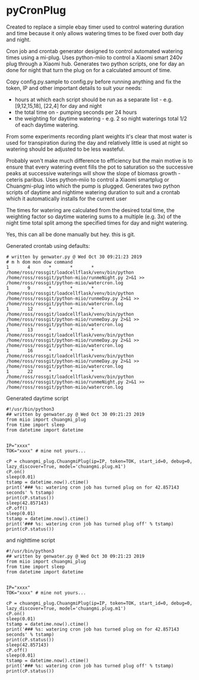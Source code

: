# pyCronPlug

Created to replace a simple ebay timer used to control watering duration and time because it only allows watering times to be fixed over both day and night.

Cron job and crontab generator designed to control automated watering times using a mi-plug. Uses python-miio to control a Xiaomi smart 240v plug through
a Xiaomi hub. Generates two python scripts, one for day an done for night that turn the plug on for a calculated amount of time.

Copy config.py.sample to config.py before running anything and fix the token, IP and other important details to suit your needs:

* hours at which each script should be run as a separate list - e.g. [9,12,15,18], [22,4] for day and night
* the total time on - pumping seconds per 24 hours
* the weighting for daytime watering - e.g. 2 so night waterings total 1/2 of each daytime watering.

From some experiments recording plant weights it's clear that most water is used for transpiration during the day and relatively little is used at night so watering should be adjusted to be less wasteful.

Probably won't make much difference to efficiency but the main motive is to ensure that every watering event fills the pot to saturation so the successive peaks at successive waterings will show the slope of biomass growth - ceteris paribus.
Uses python-miio to control a Xiaomi smartplug or Chuangmi-plug into which the pump is plugged.
Generates two python scripts of daytime and nightime watering duration to suit and a crontab which it automatically installs for the current user

The times for watering are calculated from the desired total time, the weighting factor so daytime watering sums to a multiple (e.g. 3x) of the night time total split among the specified times for day and night watering.

Yes, this can all be done manually but hey. this is git.

Generated crontab using defaults:

```
# written by genwater.py @ Wed Oct 30 09:21:23 2019
# m h dom mon dow command
1       4       *       *       *       /home/ross/rossgit/loadcellflask/venv/bin/python /home/ross/rossgit/python-miio/runmeNight.py 2>&1 >> /home/ross/rossgit/python-miio/watercron.log
1       9       *       *       *       /home/ross/rossgit/loadcellflask/venv/bin/python /home/ross/rossgit/python-miio/runmeDay.py 2>&1 >> /home/ross/rossgit/python-miio/watercron.log
1       12      *       *       *       /home/ross/rossgit/loadcellflask/venv/bin/python /home/ross/rossgit/python-miio/runmeDay.py 2>&1 >> /home/ross/rossgit/python-miio/watercron.log
1       13      *       *       *       /home/ross/rossgit/loadcellflask/venv/bin/python /home/ross/rossgit/python-miio/runmeDay.py 2>&1 >> /home/ross/rossgit/python-miio/watercron.log
1       16      *       *       *       /home/ross/rossgit/loadcellflask/venv/bin/python /home/ross/rossgit/python-miio/runmeDay.py 2>&1 >> /home/ross/rossgit/python-miio/watercron.log
1       22      *       *       *       /home/ross/rossgit/loadcellflask/venv/bin/python /home/ross/rossgit/python-miio/runmeNight.py 2>&1 >> /home/ross/rossgit/python-miio/watercron.log
```
Generated daytime script

```
#!/usr/bin/python3
## written by genwater.py @ Wed Oct 30 09:21:23 2019
from miio import chuangmi_plug
from time import sleep
from datetime import datetime


IP="xxxx"
TOK="xxxx" # mine not yours...

cP = chuangmi_plug.ChuangmiPlug(ip=IP, token=TOK, start_id=0, debug=0, lazy_discover=True, model='chuangmi.plug.m1')
cP.on()
sleep(0.01)
tstamp = datetime.now().ctime()
print('### %s: watering cron job has turned plug on for 42.857143 seconds' % tstamp)
print(cP.status())
sleep(42.857143)
cP.off()
sleep(0.01)
tstamp = datetime.now().ctime()
print('### %s: watering cron job has turned plug off' % tstamp)
print(cP.status())
```
and nighttime script

```
#!/usr/bin/python3
## written by genwater.py @ Wed Oct 30 09:21:23 2019
from miio import chuangmi_plug
from time import sleep
from datetime import datetime


IP="xxxx"
TOK="xxxx" # mine not yours...

cP = chuangmi_plug.ChuangmiPlug(ip=IP, token=TOK, start_id=0, debug=0, lazy_discover=True, model='chuangmi.plug.m1')
cP.on()
sleep(0.01)
tstamp = datetime.now().ctime()
print('### %s: watering cron job has turned plug on for 42.857143 seconds' % tstamp)
print(cP.status())
sleep(42.857143)
cP.off()
sleep(0.01)
tstamp = datetime.now().ctime()
print('### %s: watering cron job has turned plug off' % tstamp)
print(cP.status())
```

